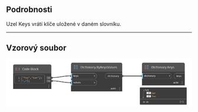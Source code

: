 ## Podrobnosti
Uzel Keys vrátí klíče uložené v daném slovníku.
___
## Vzorový soubor

![Keys](./DesignScript.Builtin.Dictionary.Keys_img.jpg)

